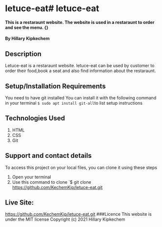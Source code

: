 # letuce-eat# letuce-eat
#### This is a restaraunt website. The website is used in a restaraunt to order and see the menu. {}
#### By **Hillary Kipkechem**
## Description
Letuce-eat is a restaraunt website. letuce-eat can be used by customer to order their food,book a seat and also find information about the restaraunt.
## Setup/Installation Requirements
You need to have git installed
You can install it with the following command in your terminal
`$ sudo apt install git-all`to list setup instructions
## Technologies Used
1. HTML
2. CSS
3. Git
## Support and contact details
To access this project on your local files, you can clone it using these steps
1. Open your terminal
2. Use this command to clone `$ git clone
https://github.com/KechemKip/letuce-eat.git
## Live Site:
https://github.com/KechemKip/letuce-eat.git
###Licence
This website is under the MIT license
Copyright (c) 2021 Hillary Kipkechem
  
